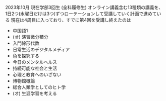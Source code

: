 2023年10月 現在学部3回生 (全科履修生)
オンライン講義含む13種類の講義を、1日2つ(水曜日だけは3つ)ずつローテーションして受講していく計画で進めている
現在は4周目に入っており、すでに第4回を受講し終えたのは
- 中国語1
- (オ) 演習微分積分
- 入門線形代数
- 日常生活のデジタルメディア
- 色を探究する
- 今日のメンタルヘルス
- 持続可能な社会と生活
- 心理と教育へのいざない
- 博物館概論
- 総合人類学としてのヒト学
- (オ) 生涯学習を考える
